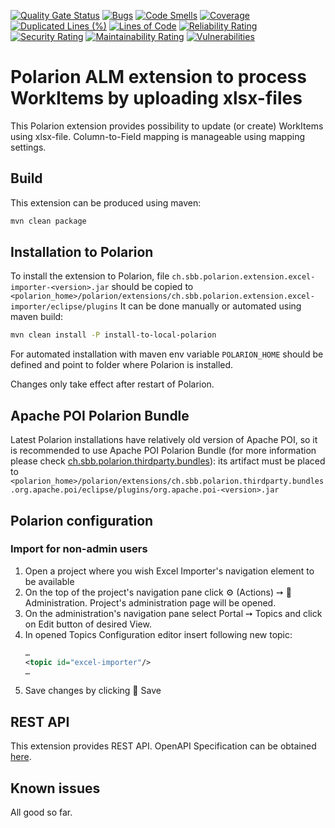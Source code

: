 [![Quality Gate Status](https://sonarcloud.io/api/project_badges/measure?project=SchweizerischeBundesbahnen_ch.sbb.polarion.extension.excel-importer&metric=alert_status)](https://sonarcloud.io/summary/new_code?id=SchweizerischeBundesbahnen_ch.sbb.polarion.extension.excel-importer)
[![Bugs](https://sonarcloud.io/api/project_badges/measure?project=SchweizerischeBundesbahnen_ch.sbb.polarion.extension.excel-importer&metric=bugs)](https://sonarcloud.io/summary/new_code?id=SchweizerischeBundesbahnen_ch.sbb.polarion.extension.excel-importer)
[![Code Smells](https://sonarcloud.io/api/project_badges/measure?project=SchweizerischeBundesbahnen_ch.sbb.polarion.extension.excel-importer&metric=code_smells)](https://sonarcloud.io/summary/new_code?id=SchweizerischeBundesbahnen_ch.sbb.polarion.extension.excel-importer)
[![Coverage](https://sonarcloud.io/api/project_badges/measure?project=SchweizerischeBundesbahnen_ch.sbb.polarion.extension.excel-importer&metric=coverage)](https://sonarcloud.io/summary/new_code?id=SchweizerischeBundesbahnen_ch.sbb.polarion.extension.excel-importer)
[![Duplicated Lines (%)](https://sonarcloud.io/api/project_badges/measure?project=SchweizerischeBundesbahnen_ch.sbb.polarion.extension.excel-importer&metric=duplicated_lines_density)](https://sonarcloud.io/summary/new_code?id=SchweizerischeBundesbahnen_ch.sbb.polarion.extension.excel-importer)
[![Lines of Code](https://sonarcloud.io/api/project_badges/measure?project=SchweizerischeBundesbahnen_ch.sbb.polarion.extension.excel-importer&metric=ncloc)](https://sonarcloud.io/summary/new_code?id=SchweizerischeBundesbahnen_ch.sbb.polarion.extension.excel-importer)
[![Reliability Rating](https://sonarcloud.io/api/project_badges/measure?project=SchweizerischeBundesbahnen_ch.sbb.polarion.extension.excel-importer&metric=reliability_rating)](https://sonarcloud.io/summary/new_code?id=SchweizerischeBundesbahnen_ch.sbb.polarion.extension.excel-importer)
[![Security Rating](https://sonarcloud.io/api/project_badges/measure?project=SchweizerischeBundesbahnen_ch.sbb.polarion.extension.excel-importer&metric=security_rating)](https://sonarcloud.io/summary/new_code?id=SchweizerischeBundesbahnen_ch.sbb.polarion.extension.excel-importer)
[![Maintainability Rating](https://sonarcloud.io/api/project_badges/measure?project=SchweizerischeBundesbahnen_ch.sbb.polarion.extension.excel-importer&metric=sqale_rating)](https://sonarcloud.io/summary/new_code?id=SchweizerischeBundesbahnen_ch.sbb.polarion.extension.excel-importer)
[![Vulnerabilities](https://sonarcloud.io/api/project_badges/measure?project=SchweizerischeBundesbahnen_ch.sbb.polarion.extension.excel-importer&metric=vulnerabilities)](https://sonarcloud.io/summary/new_code?id=SchweizerischeBundesbahnen_ch.sbb.polarion.extension.excel-importer)

# Polarion ALM extension to process WorkItems by uploading xlsx-files

This Polarion extension provides possibility to update (or create) WorkItems using xlsx-file.
Column-to-Field mapping is manageable using mapping settings.

## Build

This extension can be produced using maven:

```bash
mvn clean package
```

## Installation to Polarion

To install the extension to Polarion, file `ch.sbb.polarion.extension.excel-importer-<version>.jar`
should be copied to `<polarion_home>/polarion/extensions/ch.sbb.polarion.extension.excel-importer/eclipse/plugins`
It can be done manually or automated using maven build:

```bash
mvn clean install -P install-to-local-polarion
```

For automated installation with maven env variable `POLARION_HOME` should be defined and point to folder where Polarion is installed.

Changes only take effect after restart of Polarion.

## Apache POI Polarion Bundle

Latest Polarion installations have relatively old version of Apache POI, so it is recommended to use Apache POI Polarion Bundle (for more information please check [ch.sbb.polarion.thirdparty.bundles](https://github.com/SchweizerischeBundesbahnen/ch.sbb.polarion.thirdparty.bundles)):
its artifact must be placed to `<polarion_home>/polarion/extensions/ch.sbb.polarion.thirdparty.bundles.org.apache.poi/eclipse/plugins/org.apache.poi-<version>.jar`

## Polarion configuration

### Import for non-admin users

1. Open a project where you wish Excel Importer's navigation element to be available
2. On the top of the project's navigation pane click ⚙ (Actions) ➙ 🔧 Administration. Project's administration page will be opened.
3. On the administration's navigation pane select Portal ➙ Topics and click on Edit button of desired View.
4. In opened Topics Configuration editor insert following new topic:
   ```xml
   …
   <topic id="excel-importer"/>
   …
   ```
5. Save changes by clicking 💾 Save

## REST API

This extension provides REST API. OpenAPI Specification can be obtained [here](docs/openapi.json).

## Known issues

All good so far.
